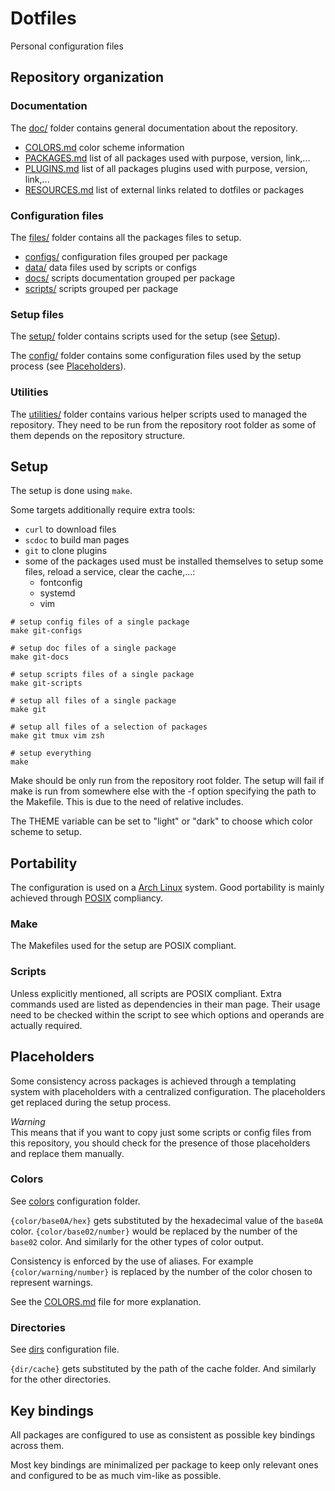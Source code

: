 # Dotfiles

Personal configuration files


## Repository organization

### Documentation

The [doc/](doc) folder contains general documentation about the repository.

- [COLORS.md](doc/COLORS.md)
  color scheme information
- [PACKAGES.md](doc/PACKAGES.md)
  list of all packages used with purpose, version, link,...
- [PLUGINS.md](doc/PLUGINS.md)
  list of all packages plugins used with purpose, version, link,...
- [RESOURCES.md](doc/RESOURCES.md)
  list of external links related to dotfiles or packages

### Configuration files

The [files/](files) folder contains all the packages files to setup.

- [configs/](files/configs/)
  configuration files grouped per package
- [data/](files/data)
  data files used by scripts or configs
- [docs/](files/docs)
  scripts documentation grouped per package
- [scripts/](files/scripts)
  scripts grouped per package


### Setup files

The [setup/](setup) folder contains scripts used for the setup
(see [Setup](#setup)).

The [config/](config) folder contains some configuration files used by the
setup process (see [Placeholders](#placeholders)).


### Utilities

The [utilities/](utilities) folder contains various helper scripts used to
managed the repository.
They need to be run from the repository root folder as some of them depends on
the repository structure.


## Setup

The setup is done using `make`.

Some targets additionally require extra tools:
- `curl` to download files
- `scdoc` to build man pages
- `git` to clone plugins
- some of the packages used must be installed themselves to setup some files,
  reload a service, clear the cache,...:
  * fontconfig
  * systemd
  * vim

```shell
# setup config files of a single package
make git-configs

# setup doc files of a single package
make git-docs

# setup scripts files of a single package
make git-scripts

# setup all files of a single package
make git

# setup all files of a selection of packages
make git tmux vim zsh

# setup everything
make
```

Make should be only run from the repository root folder.
The setup will fail if make is run from somewhere else with the -f option
specifying the path to the Makefile.
This is due to the need of relative includes.

The THEME variable can be set to "light" or "dark" to choose which color scheme
to setup.


## Portability

The configuration is used on a [Arch Linux](https://www.archlinux.org/) system.
Good portability is mainly achieved through
[POSIX](https://pubs.opengroup.org/onlinepubs/9699919799/) compliancy.

### Make

The Makefiles used for the setup are POSIX compliant.

### Scripts

Unless explicitly mentioned, all scripts are POSIX compliant.
Extra commands used are listed as dependencies in their man page.
Their usage need to be checked within the script to see which options and
operands are actually required.


## Placeholders

Some consistency across packages is achieved through a templating system with 
placeholders with a centralized configuration.
The placeholders get replaced during the setup process.

*Warning*  
This means that if you want to copy just some scripts or config files from this
repository, you should check for the presence of those placeholders and replace
them manually.

### Colors

See [colors](config/colors) configuration folder.

`{color/base0A/hex}` gets substituted by the hexadecimal value of the `base0A`
color. `{color/base02/number}` would be replaced by the number of the
`base02` color.
And similarly for the other types of color output.

Consistency is enforced by the use of aliases. For example
`{color/warning/number}` is replaced by the number of the color chosen to
represent warnings.

See the [COLORS.md](doc/COLORS.md) file for more explanation.

### Directories

See [dirs](config/dirs) configuration file.

`{dir/cache}` gets substituted by the path of the cache folder.
And similarly for the other directories.


## Key bindings

All packages are configured to use as consistent as possible key bindings
across them.

Most key bindings are minimalized per package to keep only relevant ones
and configured to be as much vim-like as possible.
